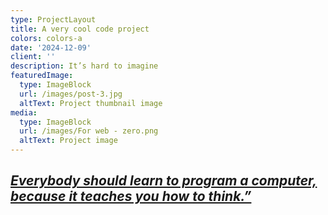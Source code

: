 ```yaml
---
type: ProjectLayout
title: A very cool code project
colors: colors-a
date: '2024-12-09'
client: ''
description: It’s hard to imagine
featuredImage:
  type: ImageBlock
  url: /images/post-3.jpg
  altText: Project thumbnail image
media:
  type: ImageBlock
  url: /images/For web - zero.png
  altText: Project image
---
```

## [*Everybody should learn to program a computer, because it teaches you how to think.”*](https://sef-projects.my.canva.site/001)

